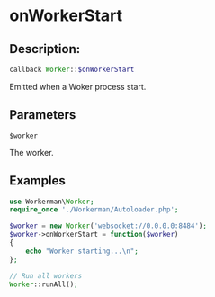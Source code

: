 # onWorkerStart
## Description:
```php
callback Worker::$onWorkerStart
```

Emitted when a Woker process start.


## Parameters

``` $worker ```

The worker.



## Examples


```php
use Workerman\Worker;
require_once './Workerman/Autoloader.php';

$worker = new Worker('websocket://0.0.0.0:8484');
$worker->onWorkerStart = function($worker)
{
    echo "Worker starting...\n";
};

// Run all workers
Worker::runAll();
```
